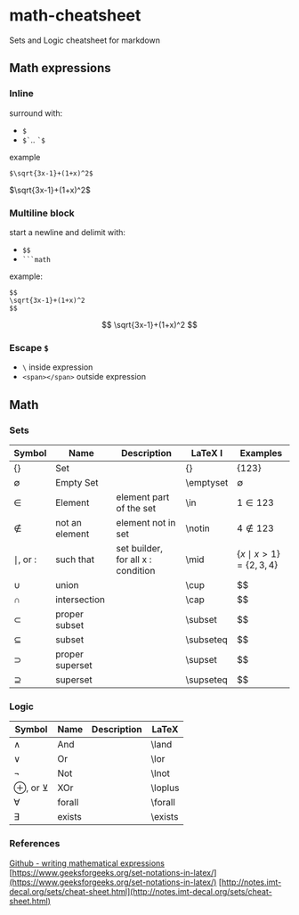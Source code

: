 # math-cheatsheet

 Sets and Logic cheatsheet for markdown

## Math expressions

### Inline

surround with:

* `$`
* `` $` ``.. `` `$ ``

example

```text
$\sqrt{3x-1}+(1+x)^2$
```

$\sqrt{3x-1}+(1+x)^2$

### Multiline block

start a newline and delimit with:

* `$$`
* ` ```math `

example:

```text
$$
\sqrt{3x-1}+(1+x)^2
$$
```

$$
\sqrt{3x-1}+(1+x)^2
$$

### Escape `$`

* `\` inside expression
* `<span></span>` outside expression

## Math

### Sets

Symbol         | Name            | Description                        | LaTeX    I | Examples
---------------|-----------------|------------------------------------|------------|----------------------------------
$\{\}$         | Set             |                                    | \{\}       | $\{123\}$
$\emptyset$    | Empty Set       |                                    | \emptyset  | $\emptyset$
$\in$          | Element         | element part of the set            | \in        | $1\in123$
$\notin$       | not an element  | element not in set                 | \notin     | $4\notin123$
$\mid$, or $:$ | such that       | set builder, for all x : condition | \mid       | $\{x\mid x \gt 1\} = \{2, 3, 4\}$
$\cup$         | union           |                                    | \cup       | $$
$\cap$         | intersection    |                                    | \cap       | $$
$\subset$      | proper subset   |                                    | \subset    | $$
$\subseteq$    | subset          |                                    | \subseteq  | $$
$\supset$      | proper superset |                                    | \supset    | $$
$\supseteq$    | superset        |                                    | \supseteq  | $$

### Logic

Symbol                 | Name   | Description | LaTeX
-----------------------|--------|-------------|--------
$\land$                | And    |             | \land
$\lor$                 | Or     |             | \lor
$\lnot$                | Not    |             | \lnot
$\oplus$, or $\veebar$ | XOr    |             | \loplus
$\forall$              | forall |             | \forall
$\exists$              | exists |             | \exists

### References

[Github - writing mathematical expressions](https://docs.github.com/en/get-started/writing-on-github/working-with-advanced-formatting/writing-mathematical-expressions)
[https://www.geeksforgeeks.org/set-notations-in-latex/](https://www.geeksforgeeks.org/set-notations-in-latex/)
[http://notes.imt-decal.org/sets/cheat-sheet.html](http://notes.imt-decal.org/sets/cheat-sheet.html)
